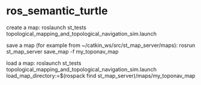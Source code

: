 ros_semantic_turtle
===================

create a map:
roslaunch st_tests topological_mapping_and_topological_navigation_sim.launch

save a map (for example from ~/catkin_ws/src/st_map_server/maps):
rosrun st_map_server save_map -f my_toponav_map

load a map:
roslaunch st_tests topological_mapping_and_topological_navigation_sim.launch load_map_directory:=$(rospack find st_map_server)/maps/my_toponav_map